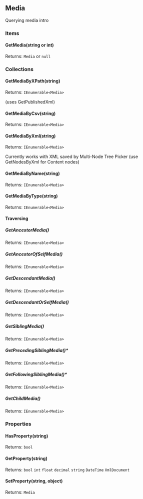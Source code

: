 ## Media
Querying media intro

### Items
#### GetMedia(string or int)
Returns: `Media` or `null`

### Collections
#### GetMediaByXPath(string)
Returns: `IEnumerable<Media>`

(uses GetPublishedXml)

#### GetMediaByCsv(string)
Returns: `IEnumerable<Media>`

#### GetMediaByXml(string)
Returns: `IEnumerable<Media>`

Currently works with XML saved by Multi-Node Tree Picker (use GetNodesByXml for Content nodes) 

#### GetMediaByName(string)
Returns: `IEnumerable<Media>`

#### GetMediaByType(string)
Returns: `IEnumerable<Media>`

#### Traversing

##### GetAncestorMedia()
Returns: `IEnumerable<Media>`

##### GetAncestorOfSelfMedia()
Returns: `IEnumerable<Media>`

##### GetDescendantMedia()
Returns: `IEnumerable<Media>`

##### GetDescendantOrSelfMedia()
Returns: `IEnumerable<Media>`

##### GetSiblingMedia()
Returns: `IEnumerable<Media>`

##### GetPrecedingSiblingMedia()*
Returns: `IEnumerable<Media>`

##### GetFollowingSiblingMedia()*
Returns: `IEnumerable<Media>`

##### GetChildMedia()
Returns: `IEnumerable<Media>`

### Properties
#### HasProperty(string)
Returns: `bool`

#### GetProperty<T>(string)
Returns: `bool` `int` `float` `decimal` `string` `DateTime` `XmlDocument`

#### SetProperty(string, object)
Returns: `Media`


